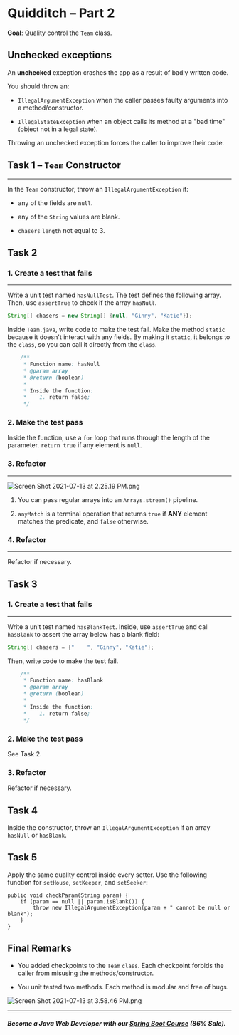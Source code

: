 # Quidditch – Part 2

**Goal**: Quality control the `Team` class.

Unchecked exceptions
--------------------

An **unchecked** exception crashes the app as a result of badly written code.

You should throw an:

-   `IllegalArgumentException` when the caller passes faulty arguments into a method/constructor.

-   `IllegalStateException` when an object calls its method at a "bad time" (object not in a legal state).

Throwing an unchecked exception forces the caller to improve their code.

## **Task 1 –** `Team` **Constructor**
---------------------------------------

In the `Team` constructor, throw an `IllegalArgumentException` if:

-   any of the fields are `null`.

-   any of the `String` values are blank.

-   `chasers` `length` not equal to 3. 

## **Task 2**

### 1. Create a test that fails
---
Write a unit test named `hasNullTest`. The test defines the following array. Then, use `assertTrue` to check if the array `hasNull`.

```java
String[] chasers = new String[] {null, "Ginny", "Katie"});
```
Inside `Team.java`, write code to make the test fail. 
Make the method `static` because it doesn't interact with any fields. By making it `static`, it belongs to the `class`, so you can call it directly from the `class`.

```java
    /**
     * Function name: hasNull
     * @param array
     * @return (boolean)
     * 
     * Inside the function:
     *    1. return false;
     */
 ```
### 2. Make the test pass 

Inside the function, use a `for` loop that runs through the length of the parameter. `return true` if any element is `null`.

### 3. Refactor
--- 
![Screen Shot 2021-07-13 at 2.25.19 PM.png](https://firebasestorage.googleapis.com/v0/b/learnthepart-75aed.appspot.com/o/images%2F20cbf07a-15a6-4919-b884-927ac8de1d13?alt=media&token=59b5c4a4-e26f-41e6-b42b-7dca8ad1d73d)

1. You can pass regular arrays into an `Arrays.stream()` pipeline.

2. `anyMatch` is a terminal operation that returns `true` if **ANY** element matches the predicate, and `false` otherwise.

### 4. Refactor
--- 
Refactor if necessary.





## **Task 3**

### 1. Create a test that fails
---

Write a unit test named `hasBlankTest`. Inside, use `assertTrue` and call `hasBlank` to assert the array below has a blank field:
```java
String[] chasers = {"    ", "Ginny", "Katie"};                  
```
Then, write code to make the test fail.
```java
    /**
     * Function name: hasBlank
     * @param array
     * @return (boolean)
     * 
     * Inside the function:
     *    1. return false;
     */
 ```

### 2. Make the test pass
See Task 2.

### 3. Refactor 
Refactor if necessary.

## **Task 4**

Inside the constructor, throw an `IllegalArgumentException` if an array `hasNull` or `hasBlank`.

## **Task 5**

Apply the same quality control inside every setter. Use the following function for `setHouse`, `setKeeper`, and `setSeeker`:

    public void checkParam(String param) {
        if (param == null || param.isBlank()) {
            throw new IllegalArgumentException(param + " cannot be null or blank");
        }
    }


**Final Remarks**
---------------
- You added checkpoints to the `Team` `class`. Each checkpoint forbids the caller from misusing the methods/constructor.

- You unit tested two methods. Each method is modular and free of bugs.

![Screen Shot 2021-07-13 at 3.58.46 PM.png](https://firebasestorage.googleapis.com/v0/b/learnthepart-75aed.appspot.com/o/images%2F79a6be41-8f1a-4509-99e9-57308ffa201d?alt=media&token=4b32bf70-1c36-492c-b628-1f436a0e0b0e)

--------
##### Become a Java Web Developer with our [Spring Boot Course](https://udemy-redirect-app.herokuapp.com/spring) (86% Sale).